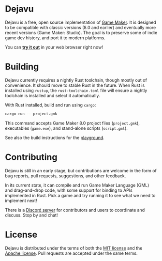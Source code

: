# Dejavu

Dejavu is a free, open source implementation of [Game Maker]. It is designed to be compatible with classic versions (8.0 and earlier) and eventually more recent versions (Game Maker: Studio). The goal is to preserve some of indie game dev history, and port it to modern platforms.

You can [**try it out**][playground] in your web browser right now!

[game maker]: https://en.wikipedia.org/wiki/GameMaker_Studio
[playground]: https://dejavu.abubalay.com/

# Building

Dejavu currently requires a nightly Rust toolchain, though mostly out of convenience. It should move to stable Rust in the future. When Rust is installed using `rustup`, the `rust-toolchain.toml` file will ensure a nightly toolchain is installed and select it automatically.

With Rust installed, build and run using `cargo`:

```bash
cargo run -- project.gmk
```

This command accepts Game Maker 8.0 project files (`project.gmk`), executables (`game.exe`), and stand-alone scripts (`script.gml`).

See also the build instructions for the [playground](playground).

# Contributing

Dejavu is still in an early stage, but contributions are welcome in the form of bug reports, pull requests, suggestions, and other feedback.

In its current state, it can compile and run Game Maker Language (GML) and drag-and-drop code, with some support for binding to APIs implemented in Rust. Pick a game and try running it to see what we need to implement next!

There is a [Discord server] for contributors and users to coordinate and discuss. Stop by and chat!

[discord server]: https://discord.gg/5VCBZwj

# License

Dejavu is distributed under the terms of both the [MIT license] and the [Apache license]. Pull requests are accepted under the same terms.

[mit license]: LICENSE-MIT
[apache license]: LICENSE-APACHE
